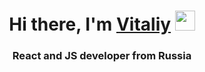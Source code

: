 <h1 align="center">Hi there, I'm <a href="https://daniilshat.ru/" target="_blank">Vitaliy</a> 
<img src="https://github.com/blackcater/blackcater/raw/main/images/Hi.gif" height="32"/></h1>
<h3 align="center">React and JS developer from Russia</h3>
